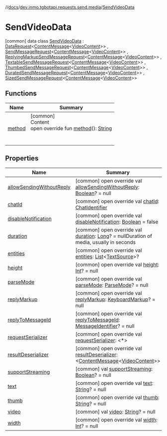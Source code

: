 //[docs](../../../index.md)/[dev.inmo.tgbotapi.requests.send.media](../index.md)/[SendVideoData](index.md)



# SendVideoData  
 [common] data class [SendVideoData](index.md) : [DataRequest](../../dev.inmo.tgbotapi.requests.send.media.base/-data-request/index.md)<[ContentMessage](../../dev.inmo.tgbotapi.types.message.abstracts/-content-message/index.md)<[VideoContent](../../dev.inmo.tgbotapi.types.message.content.media/-video-content/index.md)>> , [SendMessageRequest](../../dev.inmo.tgbotapi.requests.send.abstracts/-send-message-request/index.md)<[ContentMessage](../../dev.inmo.tgbotapi.types.message.abstracts/-content-message/index.md)<[VideoContent](../../dev.inmo.tgbotapi.types.message.content.media/-video-content/index.md)>> , [ReplyingMarkupSendMessageRequest](../../dev.inmo.tgbotapi.requests.send.abstracts/-replying-markup-send-message-request/index.md)<[ContentMessage](../../dev.inmo.tgbotapi.types.message.abstracts/-content-message/index.md)<[VideoContent](../../dev.inmo.tgbotapi.types.message.content.media/-video-content/index.md)>> , [TextableSendMessageRequest](../../dev.inmo.tgbotapi.requests.send.abstracts/-textable-send-message-request/index.md)<[ContentMessage](../../dev.inmo.tgbotapi.types.message.abstracts/-content-message/index.md)<[VideoContent](../../dev.inmo.tgbotapi.types.message.content.media/-video-content/index.md)>> , [ThumbedSendMessageRequest](../../dev.inmo.tgbotapi.requests.send.abstracts/-thumbed-send-message-request/index.md)<[ContentMessage](../../dev.inmo.tgbotapi.types.message.abstracts/-content-message/index.md)<[VideoContent](../../dev.inmo.tgbotapi.types.message.content.media/-video-content/index.md)>> , [DuratedSendMessageRequest](../../dev.inmo.tgbotapi.requests.send.abstracts/-durated-send-message-request/index.md)<[ContentMessage](../../dev.inmo.tgbotapi.types.message.abstracts/-content-message/index.md)<[VideoContent](../../dev.inmo.tgbotapi.types.message.content.media/-video-content/index.md)>> , [SizedSendMessageRequest](../../dev.inmo.tgbotapi.requests.send.abstracts/-sized-send-message-request/index.md)<[ContentMessage](../../dev.inmo.tgbotapi.types.message.abstracts/-content-message/index.md)<[VideoContent](../../dev.inmo.tgbotapi.types.message.content.media/-video-content/index.md)>>    


## Functions  
  
|  Name |  Summary | 
|---|---|
| <a name="dev.inmo.tgbotapi.requests.send.media/SendVideoData/method/#/PointingToDeclaration/"></a>[method](method.md)| <a name="dev.inmo.tgbotapi.requests.send.media/SendVideoData/method/#/PointingToDeclaration/"></a>[common]  <br>Content  <br>open override fun [method](method.md)(): [String](https://kotlinlang.org/api/latest/jvm/stdlib/kotlin/-string/index.html)  <br><br><br>|


## Properties  
  
|  Name |  Summary | 
|---|---|
| <a name="dev.inmo.tgbotapi.requests.send.media/SendVideoData/allowSendingWithoutReply/#/PointingToDeclaration/"></a>[allowSendingWithoutReply](allow-sending-without-reply.md)| <a name="dev.inmo.tgbotapi.requests.send.media/SendVideoData/allowSendingWithoutReply/#/PointingToDeclaration/"></a> [common] open override val [allowSendingWithoutReply](allow-sending-without-reply.md): [Boolean](https://kotlinlang.org/api/latest/jvm/stdlib/kotlin/-boolean/index.html)? = null   <br>|
| <a name="dev.inmo.tgbotapi.requests.send.media/SendVideoData/chatId/#/PointingToDeclaration/"></a>[chatId](chat-id.md)| <a name="dev.inmo.tgbotapi.requests.send.media/SendVideoData/chatId/#/PointingToDeclaration/"></a> [common] open override val [chatId](chat-id.md): [ChatIdentifier](../../dev.inmo.tgbotapi.types/-chat-identifier/index.md)   <br>|
| <a name="dev.inmo.tgbotapi.requests.send.media/SendVideoData/disableNotification/#/PointingToDeclaration/"></a>[disableNotification](disable-notification.md)| <a name="dev.inmo.tgbotapi.requests.send.media/SendVideoData/disableNotification/#/PointingToDeclaration/"></a> [common] open override val [disableNotification](disable-notification.md): [Boolean](https://kotlinlang.org/api/latest/jvm/stdlib/kotlin/-boolean/index.html) = false   <br>|
| <a name="dev.inmo.tgbotapi.requests.send.media/SendVideoData/duration/#/PointingToDeclaration/"></a>[duration](duration.md)| <a name="dev.inmo.tgbotapi.requests.send.media/SendVideoData/duration/#/PointingToDeclaration/"></a> [common] open override val [duration](duration.md): [Long](https://kotlinlang.org/api/latest/jvm/stdlib/kotlin/-long/index.html)? = nullDuration of media, usually in seconds   <br>|
| <a name="dev.inmo.tgbotapi.requests.send.media/SendVideoData/entities/#/PointingToDeclaration/"></a>[entities](entities.md)| <a name="dev.inmo.tgbotapi.requests.send.media/SendVideoData/entities/#/PointingToDeclaration/"></a> [common] open override val [entities](entities.md): [List](https://kotlinlang.org/api/latest/jvm/stdlib/kotlin.collections/-list/index.html)<[TextSource](../../dev.inmo.tgbotapi.CommonAbstracts/-text-source/index.md)>?   <br>|
| <a name="dev.inmo.tgbotapi.requests.send.media/SendVideoData/height/#/PointingToDeclaration/"></a>[height](height.md)| <a name="dev.inmo.tgbotapi.requests.send.media/SendVideoData/height/#/PointingToDeclaration/"></a> [common] open override val [height](height.md): [Int](https://kotlinlang.org/api/latest/jvm/stdlib/kotlin/-int/index.html)? = null   <br>|
| <a name="dev.inmo.tgbotapi.requests.send.media/SendVideoData/parseMode/#/PointingToDeclaration/"></a>[parseMode](parse-mode.md)| <a name="dev.inmo.tgbotapi.requests.send.media/SendVideoData/parseMode/#/PointingToDeclaration/"></a> [common] open override val [parseMode](parse-mode.md): [ParseMode](../../dev.inmo.tgbotapi.types.ParseMode/-parse-mode/index.md)? = null   <br>|
| <a name="dev.inmo.tgbotapi.requests.send.media/SendVideoData/replyMarkup/#/PointingToDeclaration/"></a>[replyMarkup](reply-markup.md)| <a name="dev.inmo.tgbotapi.requests.send.media/SendVideoData/replyMarkup/#/PointingToDeclaration/"></a> [common] open override val [replyMarkup](reply-markup.md): [KeyboardMarkup](../../dev.inmo.tgbotapi.types.buttons/-keyboard-markup/index.md)? = null   <br>|
| <a name="dev.inmo.tgbotapi.requests.send.media/SendVideoData/replyToMessageId/#/PointingToDeclaration/"></a>[replyToMessageId](reply-to-message-id.md)| <a name="dev.inmo.tgbotapi.requests.send.media/SendVideoData/replyToMessageId/#/PointingToDeclaration/"></a> [common] open override val [replyToMessageId](reply-to-message-id.md): [MessageIdentifier](../../dev.inmo.tgbotapi.types/index.md#%5Bdev.inmo.tgbotapi.types%2FMessageIdentifier%2F%2F%2FPointingToDeclaration%2F%5D%2FClasslikes%2F625018081)? = null   <br>|
| <a name="dev.inmo.tgbotapi.requests.send.media/SendVideoData/requestSerializer/#/PointingToDeclaration/"></a>[requestSerializer](request-serializer.md)| <a name="dev.inmo.tgbotapi.requests.send.media/SendVideoData/requestSerializer/#/PointingToDeclaration/"></a> [common] open override val [requestSerializer](request-serializer.md): <*>   <br>|
| <a name="dev.inmo.tgbotapi.requests.send.media/SendVideoData/resultDeserializer/#/PointingToDeclaration/"></a>[resultDeserializer](result-deserializer.md)| <a name="dev.inmo.tgbotapi.requests.send.media/SendVideoData/resultDeserializer/#/PointingToDeclaration/"></a> [common] open override val [resultDeserializer](result-deserializer.md): <[ContentMessage](../../dev.inmo.tgbotapi.types.message.abstracts/-content-message/index.md)<[VideoContent](../../dev.inmo.tgbotapi.types.message.content.media/-video-content/index.md)>>   <br>|
| <a name="dev.inmo.tgbotapi.requests.send.media/SendVideoData/supportStreaming/#/PointingToDeclaration/"></a>[supportStreaming](support-streaming.md)| <a name="dev.inmo.tgbotapi.requests.send.media/SendVideoData/supportStreaming/#/PointingToDeclaration/"></a> [common] val [supportStreaming](support-streaming.md): [Boolean](https://kotlinlang.org/api/latest/jvm/stdlib/kotlin/-boolean/index.html)? = null   <br>|
| <a name="dev.inmo.tgbotapi.requests.send.media/SendVideoData/text/#/PointingToDeclaration/"></a>[text](text.md)| <a name="dev.inmo.tgbotapi.requests.send.media/SendVideoData/text/#/PointingToDeclaration/"></a> [common] open override val [text](text.md): [String](https://kotlinlang.org/api/latest/jvm/stdlib/kotlin/-string/index.html)? = null   <br>|
| <a name="dev.inmo.tgbotapi.requests.send.media/SendVideoData/thumb/#/PointingToDeclaration/"></a>[thumb](thumb.md)| <a name="dev.inmo.tgbotapi.requests.send.media/SendVideoData/thumb/#/PointingToDeclaration/"></a> [common] open override val [thumb](thumb.md): [String](https://kotlinlang.org/api/latest/jvm/stdlib/kotlin/-string/index.html)? = null   <br>|
| <a name="dev.inmo.tgbotapi.requests.send.media/SendVideoData/video/#/PointingToDeclaration/"></a>[video](video.md)| <a name="dev.inmo.tgbotapi.requests.send.media/SendVideoData/video/#/PointingToDeclaration/"></a> [common] val [video](video.md): [String](https://kotlinlang.org/api/latest/jvm/stdlib/kotlin/-string/index.html)? = null   <br>|
| <a name="dev.inmo.tgbotapi.requests.send.media/SendVideoData/width/#/PointingToDeclaration/"></a>[width](width.md)| <a name="dev.inmo.tgbotapi.requests.send.media/SendVideoData/width/#/PointingToDeclaration/"></a> [common] open override val [width](width.md): [Int](https://kotlinlang.org/api/latest/jvm/stdlib/kotlin/-int/index.html)? = null   <br>|

